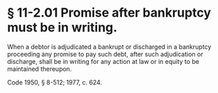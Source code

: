 # § 11-2.01 Promise after bankruptcy must be in writing.

<p>When a debtor is adjudicated a bankrupt or discharged in a bankruptcy proceeding any promise to pay such debt, after such adjudication or discharge, shall be in writing for any action at law or in equity to be maintained thereupon.</p><p>Code 1950, § 8-512; 1977, c. 624.</p>